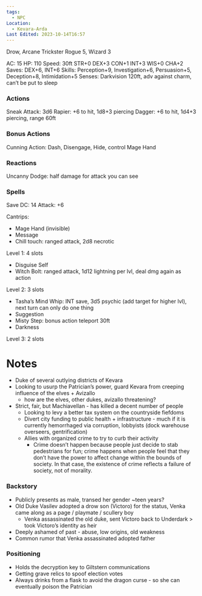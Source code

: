 ```yaml
---
tags:
  - NPC
Location:
  - Kevara-Arda
Last Edited: 2023-10-14T16:57
---
```

Drow, Arcane Trickster Rogue 5, Wizard 3

AC: 15
HP: 110
Speed: 30ft
STR+0 DEX+3 CON+1 INT+3 WIS+0 CHA+2
Saves: DEX+6, INT+6
Skills: Perception+9, Investigation+6, Persuasion+5, Deception+8, Intimidation+5
Senses: Darkvision 120ft, adv against charm, can’t be put to sleep

### Actions
Sneak Attack: 3d6
Rapier: +6 to hit, 1d8+3 piercing
Dagger: +6 to hit, 1d4+3 piercing, range 60ft
### Bonus Actions
Cunning Action: Dash, Disengage, Hide, control Mage Hand
### Reactions
Uncanny Dodge: half damage for attack you can see
### Spells
Save DC: 14 Attack: +6

Cantrips:
- Mage Hand (invisible)
- Message
- Chill touch: ranged attack, 2d8 necrotic

Level 1: 4 slots
- Disguise Self
- Witch Bolt: ranged attack, 1d12 lightning per lvl, deal dmg again as action

Level 2: 3 slots
- Tasha’s Mind Whip: INT save, 3d5 psychic (add target for higher lvl), next turn can only do one thing
- Suggestion
- Misty Step: bonus action teleport 30ft
- Darkness

Level 3: 2 slots

# Notes
- Duke of several outlying districts of Kevara
- Looking to usurp the Patrician’s power, guard Kevara from creeping influence of the elves + Avizallo
    - how are the elves, other dukes, avizallo threatening?
- Strict, fair, but Machiavellan - has killed a decent number of people
    - Looking to levy a better tax system on the countryside fiefdoms
    - Divert city funding to public health + infrastructure - much if it is currently hemorrhaged via corruption, lobbyists (dock warehouse overseers, gentrification)
    - Allies with organized crime to try to curb their activity
        - Crime doesn’t happen because people just decide to stab pedestrians for fun; crime happens when people feel that they don’t have the power to affect change within the bounds of society. In that case, the existence of crime reflects a failure of society, not of morality.
### Backstory
- Publicly presents as male, transed her gender ~teen years?
- Old Duke Vasilev adopted a drow son (Victoro) for the status, Venka came along as a page / playmate / scullery boy
    - Venka assassinated the old duke, sent Victoro back to Underdark > took Victoro’s identity as heir
- Deeply ashamed of past - abuse, low origins, old weakness
- Common rumor that Venka assassinated adopted father
### Positioning
- Holds the decryption key to Giltstern communications 
- Getting grave relics to spoof election votes
- Always drinks from a flask to avoid the dragon curse - so she can eventually poison the Patrician